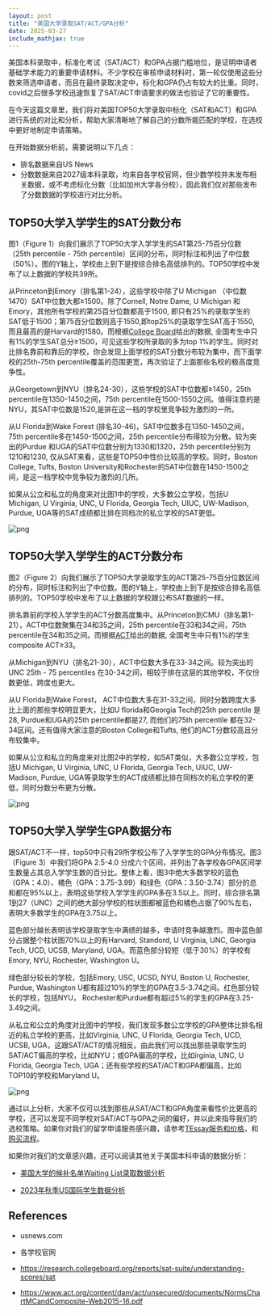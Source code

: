 ```yaml
---
layout: post
title: "美国大学录取SAT/ACT/GPA分析"
date: 2025-03-27
include_mathjax: true
---
```


美国本科录取中，标准化考试（SAT/ACT）和GPA占据门槛地位，是证明申请者基础学术能力的重要申请材料。不少学校在审核申请材料时，第一轮仅使用这些分数来筛选申请者，而且在最终录取决定中，标化和GPA仍占有较大的比重。同时，covid之后很多学校迅速恢复了SAT/ACT申请要求的做法也验证了它的重要性。

在今天这篇文章里，我们将对美国TOP50大学录取中标化（SAT和ACT）和GPA进行系统的对比和分析，帮助大家清晰地了解自己的分数所能匹配的学校，在选校中更好地制定申请策略。

在开始数据分析前，需要说明以下几点：
+ 排名数据来自US News
+ 分数数据来自2027级本科录取，均来自各学校官网，但少数学校并未发布相关数据，或不考虑标化分数（比如加州大学各分校），因此我们仅对那些发布了分数数据的学校进行对比分析。

## TOP50大学入学学生的SAT分数分布 ##


图1（Figure 1）向我们展示了TOP50大学入学学生的SAT第25-75百分位数（25th percentile - 75th percentile）区间的分布，同时标注和列出了中位数（50%）。图的Y轴上，学校由上到下是按综合排名高低排列的。TOP50学校中发布了以上数据的学校共39所。

从Princeton到Emory（排名第1-24），这些学校中除了U Michigan （中位数1470）SAT中位数大都≥1500。除了Cornell, Notre Dame, U Michigan 和Emory，其他所有学校的第25百分位数都高于1500, 即只有25%的录取学生的SAT低于1500；第75百分位数则高于1550,即top25%的录取学生SAT高于1550, 而且最高的是Harvard的1580。而根据[College Board](https://research.collegeboard.org/reports/sat-suite/understanding-scores/sat)给出的数据, 全国考生中只有1%的学生SAT总分≥1500，可见这些学校所录取的多为top 1%的学生。同时对比排名靠前和靠后的学校，你会发现上面学校的SAT分数分布较为集中，而下面学校的25th-75th percentile覆盖的范围更宽，再次验证了上面那些名校的极高度竞争性。

从Georgetown到NYU（排名24-30），这些学校的SAT中位数都≥1450，25th percentile在1350-1450之间，75th percentile在1500-1550之间。值得注意的是NYU，其SAT中位数是1520,是排在这一档的学校里竞争较为激烈的一所。

从U Florida到Wake Forest (排名30-46)，SAT中位数多在1350-1450之间，75th percentile多在1450-1500之间，25th percentile分布得较为分散。较为突出的Purdue 和UGA的SAT中位数分别为1330和1320，25th percentile分别为1210和1230, 仅从SAT来看，这些是TOP50中性价比较高的学校。同时，Boston College, Tufts, Boston University和Rochester的SAT中位数在1450-1500之间，是这一档学校中竞争较为激烈的几所。

如果从公立和私立的角度来对比图1中的学校，大多数公立学校，包括U Michigan, U Virginia, UNC, U Florida, Georgia Tech, UIUC, UW-Madison, Purdue, UGA等的SAT成绩都比排在同档次的私立学校的SAT更低。


    
![png](/assets/images/2025-03-27-college-ad-scores-analytics_files/2025-03-27-college-ad-scores-analytics_4_0.png)
    


## TOP50大学入学学生的ACT分数分布 ##

图2（Figure 2）向我们展示了TOP50大学录取学生的ACT第25-75百分位数区间的分布，同时标注和列出了中位数。图的Y轴上，学校由上到下是按综合排名高低排列的。TOP50学校中发布了以上数据的学校跟公布SAT数据的一样。

排名靠前的学校入学学生的ACT分数高度集中。从Princeton到CMU（排名第1-21），ACT中位数聚集在34和35之间，25th percentile在33和34之间，75th percentile在34和35之间。而根据[ACT](https://www.act.org/content/dam/act/unsecured/documents/NormsChartMCandComposite-Web2015-16.pdf)给出的数据, 全国考生中只有1%的学生composite ACT≥33。

从Michigan到NYU（排名21-30），ACT中位数大多在33-34之间。较为突出的UNC 25th - 75 percentiles 在30-34之间，相较于排在这层的其他学校，不仅份数更低，跨度也更大。

从U Florida到Wake Forest， ACT中位数大多在31-33之间，同时分数跨度大多比上面的那些学校明显更大，比如U florida和Georgia Tech的25th percentile 是28, Purdue和UGA的25th percentile都是27, 而他们的75th percentile 都在32-34区间。还有值得大家注意的Boston College和Tufts, 他们的ACT分数较高且分布较集中。

如果从公立和私立的角度来对比图2中的学校，如SAT类似，大多数公立学校，包括U Michigan, U Virginia, UNC, U Florida, Georgia Tech, UIUC, UW-Madison, Purdue, UGA等录取学生的ACT成绩都比排在同档次的私立学校的更低，同时分数分布更为分散。


    
![png](/assets/images/2025-03-27-college-ad-scores-analytics_files/2025-03-27-college-ad-scores-analytics_6_0.png)
    


## TOP50大学入学学生GPA数据分布 ##

跟SAT/ACT不一样，top50中只有29所学校公布了入学学生的GPA分布情况。图3（Figure 3）中我们将GPA 2.5-4.0 分成六个区间，并列出了各学校各GPA区间学生数量占其总入学学生数的百分比。整体上看，图3中绝大多数学校的蓝色（GPA：4.0）、橘色（GPA：3.75-3.99）和绿色（GPA：3.50-3.74）部分的总和都在95%以上，表明这些学校入学学生的GPA多在3.5以上。同时，综合排名第1到27（UNC）之间的绝大部分学校的柱状图都被蓝色和橘色占据了90%左右，表明大多数学生的GPA在3.75以上。

蓝色部分越长表明该学校录取学生中满绩的越多，申请时竞争越激烈。图中蓝色部分占据整个柱状图70%以上的有Harvard, Standord, U Virginia, UNC, Georgia Tech, UCD, UCSB, Maryland, UGA。而蓝色部分较短（低于30%）的学校有Emory, NYU, Rochester, Washington U。

绿色部分较长的学校，包括Emory, USC, UCSD, NYU, Boston U, Rochester, Purdue, Washington U都有超过10%的学生的GPA在3.5-3.74之间。红色部分较长的学校，包括NYU， Rochester和Purdue都有超过5%的学生的GPA在3.25-3.49之间。

从私立和公立的角度对比图中的学校，我们发现多数公立学校的GPA整体比排名相近的私立学校的更高，比如Virginia, UNC, U Florida, Georgia Tech, UCD, UCSB, UGA，这跟SAT/ACT的情况相反。由此我们可以找出那些录取学生的SAT/ACT偏高的学校，比如NYU；或GPA偏高的学校，比如irginia, UNC, U Florida, Georgia Tech, UGA；还有些学校的SAT/ACT和GPA都偏高，比如TOP10的学校和Maryland U。


    
![png](/assets/images/2025-03-27-college-ad-scores-analytics_files/2025-03-27-college-ad-scores-analytics_8_0.png)
    


通过以上分析，大家不仅可以找到那些从SAT/ACT和GPA角度来看性价比更高的学校，还可以发现不同学校对SAT/ACT与GPA之间的偏好，并以此来指导我们的选校策略。如果你对我们的留学申请服务感兴趣，请参考[TEssay服务和价格](https://tessay.org/blog/2024/04/02/faq)，和[购买流程](https://tessay.org/blog/2024/04/10/contact-form)。

如果你对我们的文章感兴趣，还可以阅读其他关于美国本科申请的数据分析：

+ [美国大学的候补名单Waiting List录取数据分析](https://tessay.org/blog/2025/03/01/college-waiting-list-admission-analytics)

+ [2023年秋季US国际学生数据分析](https://tessay.org/blog/2024/07/06/2023-fall-international-admission-analytics)


## References ##

+ usnews.com

+ 各学校官网

+ https://research.collegeboard.org/reports/sat-suite/understanding-scores/sat

+ https://www.act.org/content/dam/act/unsecured/documents/NormsChartMCandComposite-Web2015-16.pdf
